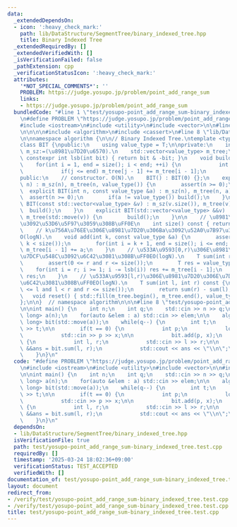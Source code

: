 ```yaml
---
data:
  _extendedDependsOn:
  - icon: ':heavy_check_mark:'
    path: lib/DataStructure/SegmentTree/binary_indexed_tree.hpp
    title: Binary Indexed Tree
  _extendedRequiredBy: []
  _extendedVerifiedWith: []
  _isVerificationFailed: false
  _pathExtension: cpp
  _verificationStatusIcon: ':heavy_check_mark:'
  attributes:
    '*NOT_SPECIAL_COMMENTS*': ''
    PROBLEM: https://judge.yosupo.jp/problem/point_add_range_sum
    links:
    - https://judge.yosupo.jp/problem/point_add_range_sum
  bundledCode: "#line 1 \"test/yosupo-point_add_range_sum-binary_indexed_tree.test.cpp\"\
    \n#define PROBLEM \"https://judge.yosupo.jp/problem/point_add_range_sum\"\n\n\
    #include <iostream>\n#include <utility>\n#include <vector>\n\n#line 1 \"lib/DataStructure/SegmentTree/binary_indexed_tree.hpp\"\
    \n\n\n\n#include <algorithm>\n#include <cassert>\n#line 8 \"lib/DataStructure/SegmentTree/binary_indexed_tree.hpp\"\
    \n\nnamespace algorithm {\n\n// Binary Indexed Tree.\ntemplate <typename T>\n\
    class BIT {\npublic:\n    using value_type = T;\n\nprivate:\n    int m_sz;  //\
    \ m_sz:=(\u8981\u7D20\u6570).\n    std::vector<value_type> m_tree;\n\n    static\
    \ constexpr int lsb(int bit) { return bit & -bit; }\n    void build() {\n    \
    \    for(int i = 1, end = size(); i < end; ++i) {\n            int j = i + lsb(i);\n\
    \            if(j <= end) m_tree[j - 1] += m_tree[i - 1];\n        }\n    }\n\n\
    public:\n    // constructor. O(N).\n    BIT() : BIT(0) {};\n    explicit BIT(int\
    \ n) : m_sz(n), m_tree(n, value_type()) {\n        assert(n >= 0);\n    }\n  \
    \  explicit BIT(int n, const value_type &a) : m_sz(n), m_tree(n, a) {\n      \
    \  assert(n >= 0);\n        if(a != value_type()) build();\n    }\n    explicit\
    \ BIT(const std::vector<value_type> &v) : m_sz(v.size()), m_tree(v) {\n      \
    \  build();\n    }\n    explicit BIT(std::vector<value_type> &&v) : m_sz(v.size()),\
    \ m_tree(std::move(v)) {\n        build();\n    }\n\n    // \u8981\u7D20\u6570\
    \u3092\u53D6\u5F97\u3059\u308B\uFF0E\n    int size() const { return m_sz; }\n\
    \    // k\u756A\u76EE\u306E\u8981\u7D20\u306Ba\u3092\u52A0\u7B97\u3059\u308B\uFF0E\
    O(logN).\n    void add(int k, const value_type &a) {\n        assert(0 <= k and\
    \ k < size());\n        for(int i = k + 1, end = size(); i <= end; i += lsb(i))\
    \ m_tree[i - 1] += a;\n    }\n    // \u533A\u9593[0,r)\u306E\u8981\u7D20\u306E\
    \u7DCF\u548C\u3092\u6C42\u3081\u308B\uFF0EO(logN).\n    T sum(int r) const {\n\
    \        assert(0 <= r and r <= size());\n        T res = value_type();\n    \
    \    for(int i = r; i >= 1; i -= lsb(i)) res += m_tree[i - 1];\n        return\
    \ res;\n    }\n    // \u533A\u9593[l,r)\u306E\u8981\u7D20\u306E\u7DCF\u548C\u3092\
    \u6C42\u3081\u308B\uFF0EO(logN).\n    T sum(int l, int r) const {\n        assert(0\
    \ <= l and l < r and r <= size());\n        return sum(r) - sum(l);\n    }\n \
    \   void reset() { std::fill(m_tree.begin(), m_tree.end(), value_type()); }\n\
    };\n\n}  // namespace algorithm\n\n\n#line 8 \"test/yosupo-point_add_range_sum-binary_indexed_tree.test.cpp\"\
    \n\nint main() {\n    int n;\n    int q;\n    std::cin >> n >> q;\n\n    std::vector<long\
    \ long> a(n);\n    for(auto &elem : a) std::cin >> elem;\n\n    algorithm::BIT<long\
    \ long> bit(std::move(a));\n    while(q--) {\n        int t;\n        std::cin\
    \ >> t;\n\n        if(t == 0) {\n            int p;\n            long long x;\n\
    \            std::cin >> p >> x;\n\n            bit.add(p, x);\n        } else\
    \ {\n            int l, r;\n            std::cin >> l >> r;\n\n            auto\
    \ &&ans = bit.sum(l, r);\n            std::cout << ans << \"\\n\";\n        }\n\
    \    }\n}\n"
  code: "#define PROBLEM \"https://judge.yosupo.jp/problem/point_add_range_sum\"\n\
    \n#include <iostream>\n#include <utility>\n#include <vector>\n\n#include \"../lib/DataStructure/SegmentTree/binary_indexed_tree.hpp\"\
    \n\nint main() {\n    int n;\n    int q;\n    std::cin >> n >> q;\n\n    std::vector<long\
    \ long> a(n);\n    for(auto &elem : a) std::cin >> elem;\n\n    algorithm::BIT<long\
    \ long> bit(std::move(a));\n    while(q--) {\n        int t;\n        std::cin\
    \ >> t;\n\n        if(t == 0) {\n            int p;\n            long long x;\n\
    \            std::cin >> p >> x;\n\n            bit.add(p, x);\n        } else\
    \ {\n            int l, r;\n            std::cin >> l >> r;\n\n            auto\
    \ &&ans = bit.sum(l, r);\n            std::cout << ans << \"\\n\";\n        }\n\
    \    }\n}\n"
  dependsOn:
  - lib/DataStructure/SegmentTree/binary_indexed_tree.hpp
  isVerificationFile: true
  path: test/yosupo-point_add_range_sum-binary_indexed_tree.test.cpp
  requiredBy: []
  timestamp: '2025-03-24 18:02:36+09:00'
  verificationStatus: TEST_ACCEPTED
  verifiedWith: []
documentation_of: test/yosupo-point_add_range_sum-binary_indexed_tree.test.cpp
layout: document
redirect_from:
- /verify/test/yosupo-point_add_range_sum-binary_indexed_tree.test.cpp
- /verify/test/yosupo-point_add_range_sum-binary_indexed_tree.test.cpp.html
title: test/yosupo-point_add_range_sum-binary_indexed_tree.test.cpp
---
```

